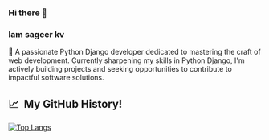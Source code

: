 ### Hi there 👋
### Iam sageer kv
   
🌱 A passionate Python Django developer dedicated to mastering the craft of web development. Currently sharpening my skills in Python Django, I'm actively building projects and seeking opportunities to contribute to impactful software solutions. 

<h2> 📈 &nbsp;My GitHub History!</h2>

[![Top Langs](https://github-readme-stats.vercel.app/api/top-langs/?username=sageerkv&layout=compact)](https://github.com/anuraghazra/github-readme-stats)

